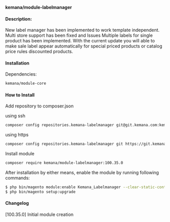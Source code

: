 **kemana/module-labelmanager**

#### Description:
New label manager has been implemented to work template independent. Multi 
store support has been fixed and Issues Multiple labels for single product 
has been implemented. With the current update you will able to make sale 
label appear automatically for special priced products or catalog price rules 
discounted products. 

#### Installation
Dependencies:
```sh
kemana/module-core
```

#### How to Install
Add repository to composer.json

using ssh
```sh
composer config repositories.kemana-labelmanager git@git.kemana.com:kemana-dev/accelerator-features/kemana_labelmanager.git
```
using https
```sh
composer config repositories.kemana-labelmanager git https://git.kemana.com/kemana-dev/accelerator-features/kemana_labelmanager.git
```

Install module
```sh
composer require kemana/module-labelmanager:100.35.0
```

After installation by either means, enable the module by running following commands:
```sh
$ php bin/magento module:enable Kemana_Labelmanager --clear-static-content
$ php bin/magento setup:upgrade
```

#### Changelog
[100.35.0] Initial module creation
